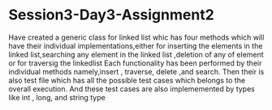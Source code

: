 # Session3-Day3-Assignment2
Have created a generic class for linked list whic has four methods which will have their individual implementations,either for inserting the elements in the linked list,searching any element in the linked list ,deletion of any of element or for traversig the linkedlist
Each functionality has been performed by their individual methods namely,insert , traverse, delete ,and search.
Then their is also test file which has all the possible test cases which belongs to the overall execution.
And these test cases are also implememented  by types like int , long, and string type
